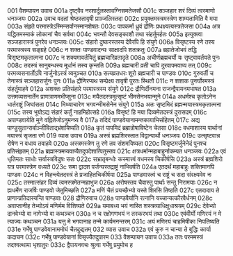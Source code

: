 001	वैशम्पायन उवाच
001a	दृष्ट्वैव नरशार्दूलस्तावग्निसमतेजसौ
001c	सञ्जहार शरं दिव्यं त्वरमाणो धनञ्जयः
002a	उवाच वदतां श्रेष्ठस्तावृषी प्राञ्जलिस्तदा
002c	प्रयुक्तमस्त्रमस्त्रेण शाम्यतामिति वै मया
003a	संहृते परमास्त्रेऽस्मिन्सर्वानस्मानशेषतः
003c	पापकर्मा ध्रुवं द्रौणिः प्रधक्ष्यत्यस्त्रतेजसा
004a	अत्र यद्धितमस्माकं लोकानां चैव सर्वथा
004c	भवन्तौ देवसङ्काशौ तथा संहर्तुमर्हतः
005a	इत्युक्त्वा सञ्जहारास्त्रं पुनरेव धनञ्जयः
005c	संहारो दुष्करस्तस्य देवैरपि हि संयुगे
006a	विसृष्टस्य रणे तस्य परमास्त्रस्य सङ्ग्रहे
006c	न शक्तः पाण्डवादन्यः साक्षादपि शतक्रतुः
007a	ब्रह्मतेजोभवं तद्धि विसृष्टमकृतात्मना
007c	न शक्यमावर्तयितुं ब्रह्मचारिव्रतादृते
008a	अचीर्णब्रह्मचर्यो यः सृष्ट्वावर्तयते पुनः
008c	तदस्त्रं सानुबन्धस्य मूर्धानं तस्य कृन्तति
009a	ब्रह्मचारी व्रती चापि दुरवापमवाप्य तत्
009c	परमव्यसनार्तोऽपि नार्जुनोऽस्त्रं व्यमुञ्चत
010a	सत्यव्रतधरः शूरो ब्रह्मचारी च पाण्डवः
010c	गुरुवर्ती च तेनास्त्रं सञ्जहारार्जुनः पुनः
011a	द्रौणिरप्यथ सम्प्रेक्ष्य तावृषी पुरतः स्थितौ
011c	न शशाक पुनर्घोरमस्त्रं संहर्तुमाहवे
012a	अशक्तः प्रतिसंहारे परमास्त्रस्य संयुगे
012c	द्रौणिर्दीनमना राजन्द्वैपायनमभाषत
013a	उत्तमव्यसनार्तेन प्राणत्राणमभीप्सुना
013c	मयैतदस्त्रमुत्सृष्टं भीमसेनभयान्मुने
014a	अधर्मश्च कृतोऽनेन धार्तराष्ट्रं जिघांसता
014c	मिथ्याचारेण भगवन्भीमसेनेन संयुगे
015a	अतः सृष्टमिदं ब्रह्मन्मयास्त्रमकृतात्मना
015c	तस्य भूयोऽद्य संहारं कर्तुं नाहमिहोत्सहे
016a	विसृष्टं हि मया दिव्यमेतदस्त्रं दुरासदम्
016c	अपाण्डवायेति मुने वह्नितेजोऽनुमन्त्र्य वै
017a	तदिदं पाण्डवेयानामन्तकायाभिसंहितम्
017c	अद्य पाण्डुसुतान्सर्वाञ्जीविताद्भ्रंशयिष्यति
018a	कृतं पापमिदं ब्रह्मन्रोषाविष्टेन चेतसा
018c	वधमाशास्य पार्थानां मयास्त्रं सृजता रणे
019	व्यास उवाच
019a	अस्त्रं ब्रह्मशिरस्तात विद्वान्पार्थो धनञ्जयः
019c	उत्सृष्टवान्न रोषेण न वधाय तवाहवे
020a	अस्त्रमस्त्रेण तु रणे तव संशमयिष्यता
020c	विसृष्टमर्जुनेनेदं पुनश्च प्रतिसंहृतम्
021a	ब्रह्मास्त्रमप्यवाप्यैतदुपदेशात्पितुस्तव
021c	क्षत्रधर्मान्महाबाहुर्नाकम्पत धनञ्जयः
022a	एवं धृतिमतः साधोः सर्वास्त्रविदुषः सतः
022c	सभ्रातृबन्धोः कस्मात्त्वं वधमस्य चिकीर्षसि
023a	अस्त्रं ब्रह्मशिरो यत्र परमास्त्रेण वध्यते
023c	समा द्वादश पर्जन्यस्तद्राष्ट्रं नाभिवर्षति
024a	एतदर्थं महाबाहुः शक्तिमानपि पाण्डवः
024c	न विहन्त्येतदस्त्रं ते प्रजाहितचिकीर्षया
025a	पाण्डवास्त्वं च राष्ट्रं च सदा संरक्ष्यमेव नः
025c	तस्मात्संहर दिव्यं त्वमस्त्रमेतन्महाभुज
026a	अरोषस्तव चैवास्तु पार्थाः सन्तु निरामयाः
026c	न ह्यधर्मेण राजर्षिः पाण्डवो जेतुमिच्छति
027a	मणिं चैतं प्रयच्छैभ्यो यस्ते शिरसि तिष्ठति
027c	एतदादाय ते प्राणान्प्रतिदास्यन्ति पाण्डवाः
028	द्रौणिरुवाच
028a	पाण्डवैर्यानि रत्नानि यच्चान्यत्कौरवैर्धनम्
028c	अवाप्तानीह तेभ्योऽयं मणिर्मम विशिष्यते
029a	यमाबध्य भयं नास्ति शस्त्रव्याधिक्षुधाश्रयम्
029c	देवेभ्यो दानवेभ्यो वा नागेभ्यो वा कथञ्चन
030a	न च रक्षोगणभयं न तस्करभयं तथा
030c	एवंवीर्यो मणिरयं न मे त्याज्यः कथञ्चन
031a	यत्तु मे भगवानाह तन्मे कार्यमनन्तरम्
031c	अयं मणिरयं चाहमिषीका निपतिष्यति
031e	गर्भेषु पाण्डवेयानाममोघं चैतदुद्यतम्
032	व्यास उवाच
032a	एवं कुरु न चान्या ते बुद्धिः कार्या कदाचन
032c	गर्भेषु पाण्डवेयानां विसृज्यैतदुपारम
033	वैशम्पायन उवाच
033a	ततः परममस्त्रं तदश्वत्थामा भृशातुरः
033c	द्वैपायनवचः श्रुत्वा गर्भेषु प्रमुमोच ह
